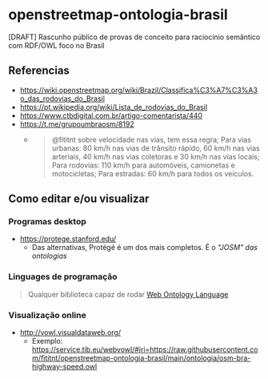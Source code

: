 # openstreetmap-ontologia-brasil
[DRAFT] Rascunho público de provas de conceito para raciocínio semântico com RDF/OWL foco no Brasil

## Referencias
- https://wiki.openstreetmap.org/wiki/Brazil/Classifica%C3%A7%C3%A3o_das_rodovias_do_Brasil
- https://pt.wikipedia.org/wiki/Lista_de_rodovias_do_Brasil
- https://www.ctbdigital.com.br/artigo-comentarista/440
- https://t.me/grupoumbraosm/8192
  - > @fititnt sobre velocidade nas vias, tem essa regra;   Para vias urbanas: 80 km/h nas vias de trânsito rápido, 60 km/h nas vias arteriais, 40 km/h nas vias coletoras e 30 km/h nas vias locais; Para rodovias: 110 km/h para automóveis, camionetas e motocicletas; Para estradas: 60 km/h para todos os veículos.

## Como editar e/ou visualizar

### Programas desktop
- https://protege.stanford.edu/
  - Das alternativas, Protégé é um dos mais completos. É o _"JOSM" das ontologias_

### Linguages de programação
> Qualquer biblioteca capaz de rodar [Web Ontology Language](https://en.wikipedia.org/wiki/Web_Ontology_Language)

### Visualização online

- http://vowl.visualdataweb.org/
  - Exemplo: https://service.tib.eu/webvowl/#iri=https://raw.githubusercontent.com/fititnt/openstreetmap-ontologia-brasil/main/ontologia/osm-bra-highway-speed.owl